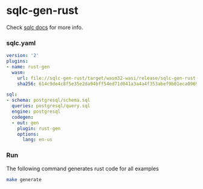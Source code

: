 # sqlc-gen-rust

Check [sqlc docs](https://docs.sqlc.dev/en/latest/guides/plugins.html) for more info.

### sqlc.yaml

```yaml 
version: '2'
plugins:
- name: rust-gen 
  wasm:
    url: file://sqlc-gen-rust/target/wasm32-wasi/release/sqlc-gen-rust.wasm 
    sha256: 614c9de4c8f5e35e2da94bff54ed71d041a3a4a4f353abef9b01eca09693ee91

sql:
- schema: postgresql/schema.sql
  queries: postgresql/query.sql
  engine: postgresql
  codegen:
  - out: gen
    plugin: rust-gen 
    options:
      lang: en-us
```

### Run

The following command generates rust code for all examples

```sh 
make generate
```
